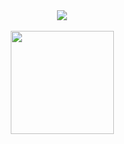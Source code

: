 <div align='center'>
  <img align='center' src="http://mazassumnida.wtf/api/v2/generate_badge?boj=tina_98"><br/><br/>
  <img align='center' src="https://github-readme-stats.vercel.app/api?username=mjson1954&show_icons=true&theme=radical" height="165">
</div>



<!--
**mjson1954/mjson1954** is a ✨ _special_ ✨ repository because its `README.md` (this file) appears on your GitHub profile.

Here are some ideas to get you started:

- 🔭 I’m currently working on ...
- 🌱 I’m currently learning ...
- 👯 I’m looking to collaborate on ...
- 🤔 I’m looking for help with ...
- 💬 Ask me about ...
- 📫 How to reach me: ...
- 😄 Pronouns: ...
- ⚡ Fun fact: ...
-->
